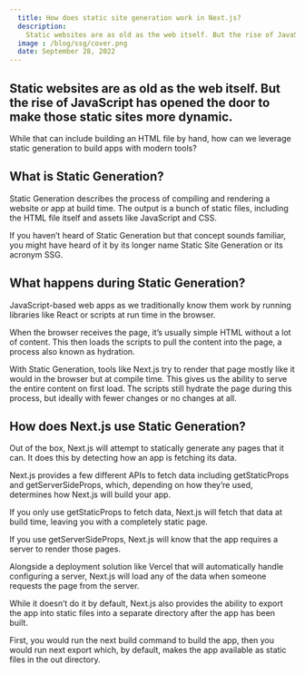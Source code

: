 ```yaml
---
  title: How does static site generation work in Next.js?
  description:
    Static websites are as old as the web itself. But the rise of JavaScript has opened the door to make those static sites more dynamic. Static websites are as old as the web itself. But the rise of JavaScript has opened the door to make those static sites more dynamic. Static websites are as old as the web itself. But the rise of JavaScript has opened the door to make those static sites more dynamic.
  image : /blog/ssg/cover.png
  date: September 28, 2022
---
```


## Static websites are as old as the web itself. But the rise of JavaScript has opened the door to make those static sites more dynamic.

While that can include building an HTML file by hand, how can we leverage static generation to build apps with modern tools?

## What is Static Generation?

Static Generation describes the process of compiling and rendering a website or app at build time. The output is a bunch of static files, including the HTML file itself and assets like JavaScript and CSS.

If you haven’t heard of Static Generation but that concept sounds familiar, you might have heard of it by its longer name Static Site Generation or its acronym SSG.

## What happens during Static Generation?

JavaScript-based web apps as we traditionally know them work by running libraries like React or scripts at run time in the browser.

When the browser receives the page, it’s usually simple HTML without a lot of content. This then loads the scripts to pull the content into the page, a process also known as hydration.

With Static Generation, tools like Next.js try to render that page mostly like it would in the browser but at compile time. This gives us the ability to serve the entire content on first load. The scripts still hydrate the page during this process, but ideally with fewer changes or no changes at all.

## How does Next.js use Static Generation?

Out of the box, Next.js will attempt to statically generate any pages that it can. It does this by detecting how an app is fetching its data.

Next.js provides a few different APIs to fetch data including getStaticProps and getServerSideProps, which, depending on how they’re used, determines how Next.js will build your app.

If you only use getStaticProps to fetch data, Next.js will fetch that data at build time, leaving you with a completely static page.

If you use getServerSideProps, Next.js will know that the app requires a server to render those pages.

Alongside a deployment solution like Vercel that will automatically handle configuring a server, Next.js will load any of the data when someone requests the page from the server.

While it doesn’t do it by default, Next.js also provides the ability to export the app into static files into a separate directory after the app has been built.

First, you would run the next build command to build the app, then you would run next export which, by default, makes the app available as static files in the out directory.
